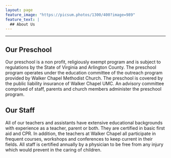 ```yaml
---
layout: page
feature_image: "https://picsum.photos/1300/400?image=989"
feature_text: |
  ## About Us
---
```


---

## Our Preschool

Our preschool is a non profit, religiously exempt program and is subject to regulations by the State of Virginia and Arlington County.  The preschool program operates under the education committee of the outreach program provided by Walker Chapel Methodist Church.  The preschool is covered by the public liability insurance of Walker Chapel UMC.  An advisory committee comprised of staff, parents and church members administer the preschool program.

## Our Staff

All of our teachers and assistants have extensive educational backgrounds with experience as a teacher, parent or both.  They are certified in basic first aid and CPR.  In addition, the teachers at Walker Chapel all participate in frequent courses, workshops and conferences to keep current in their fields.  All staff is certified annually by a physician to be free from any injury which would prevent in the caring of children.
